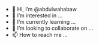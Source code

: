 - 👋 Hi, I’m @abdulwahabaw
- 👀 I’m interested in ...
- 🌱 I’m currently learning ...
- 💞️ I’m looking to collaborate on ...
- 📫 How to reach me ...

<!---
abdulwahabaw/abdulwahabaw is a ✨ special ✨ repository because its `README.md` (this file) appears on your GitHub profile.
You can click the Preview link to take a look at your changes.
--->

